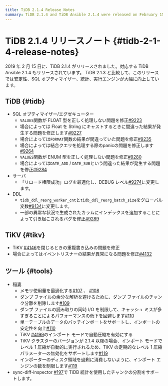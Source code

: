 ```yaml
---
title: TiDB 2.1.4 Release Notes
summary: TiDB 2.1.4 and TiDB Ansible 2.1.4 were released on February 15, 2019. The release includes improvements in stability, SQL optimizer, statistics, and execution engine. Fixes include issues with the SQL optimizer/executor, server, DDL, and TiKV. Lightning tool optimizations include memory usage, chunk separation removal, I/O concurrency limitation, batch data import support, and auto compactions in TiKV import mode. Additionally, support for disabling TiKV periodic Level-1 compaction parameter and limiting the number of import engines is added. Sync-diff-inspector now supports splitting chunks using TiDB statistics.
---
```


# TiDB 2.1.4 リリースノート {#tidb-2-1-4-release-notes}

2019 年 2 月 15 日に、TiDB 2.1.4 がリリースされました。対応する TiDB Ansible 2.1.4 もリリースされています。 TiDB 2.1.3 と比較して、このリリースでは安定性、SQL オプティマイザー、統計、実行エンジンが大幅に向上しています。

## TiDB {#tidb}

-   SQL オプティマイザー/エグゼキューター
    -   `VALUES`関数が FLOAT 型を正しく処理しない問題を修正[#9223](https://github.com/pingcap/tidb/pull/9223)
    -   場合によっては Float を String にキャストするときに間違った結果が発生する問題を修正します[#9227](https://github.com/pingcap/tidb/pull/9227)
    -   場合によっては`FORMAT`関数の結果が間違っていた問題を修正[#9235](https://github.com/pingcap/tidb/pull/9235)
    -   場合によっては結合クエリを処理する際のpanicの問題を修正します[#9264](https://github.com/pingcap/tidb/pull/9264)
    -   `VALUES`関数が ENUM 型を正しく処理しない問題を修正[#9280](https://github.com/pingcap/tidb/pull/9280)
    -   場合によっては`DATE_ADD` / `DATE_SUB`という間違った結果が発生する問題を修正[#9284](https://github.com/pingcap/tidb/pull/9284)
-   サーバ
    -   「リロード権限成功」ログを最適化し、DEBUG レベル[#9274](https://github.com/pingcap/tidb/pull/9274)に変更します。
-   DDL
    -   `tidb_ddl_reorg_worker_cnt`と`tidb_ddl_reorg_batch_size`をグローバル変数[#9134](https://github.com/pingcap/tidb/pull/9134)に変更します。
    -   一部の異常な状況で生成されたカラムにインデックスを追加することによって引き起こされるバグを修正[#9289](https://github.com/pingcap/tidb/pull/9289)

## TiKV {#tikv}

-   TiKV [#4146](https://github.com/tikv/tikv/pull/4146)を閉じるときの重複書き込みの問題を修正
-   場合によってはイベントリスナーの結果が異常になる問題を修正[#4132](https://github.com/tikv/tikv/pull/4132)

## ツール {#tools}

-   稲妻
    -   メモリ使用量を最適化する[#107](https://github.com/pingcap/tidb-lightning/pull/107) 、 [#108](https://github.com/pingcap/tidb-lightning/pull/108)
    -   ダンプ ファイルの余分な解析を避けるために、ダンプ ファイルのチャンク分離を削除します[#109](https://github.com/pingcap/tidb-lightning/pull/109)
    -   ダンプ ファイルの読み取りの同時 I/O を制限して、キャッシュ ミスが多すぎることによるパフォーマンスの低下を回避します[#110](https://github.com/pingcap/tidb-lightning/pull/110)
    -   単一テーブルのデータのバッチインポートをサポートし、インポートの安定性を向上[#110](https://github.com/pingcap/tidb-lightning/pull/113)
    -   TiKV [#4199](https://github.com/tikv/tikv/pull/4199)のインポート モードで自動圧縮を有効にする
    -   TiKV クラスターのバージョンが 2.1.4 以降の場合、インポート モードでレベル 1 圧縮が自動的に実行されるため、TiKV の定期的なレベル 1 圧縮パラメーターの無効化をサポートします[#119](https://github.com/pingcap/tidb-lightning/pull/119)
    -   インポーターのディスク領域を過剰に消費しないように、インポート エンジンの数を制限します[#119](https://github.com/pingcap/tidb-lightning/pull/119)
-   sync-diff-inspector [#197](https://github.com/pingcap/tidb-tools/pull/197)で TiDB 統計を使用したチャンクの分割をサポートします。
